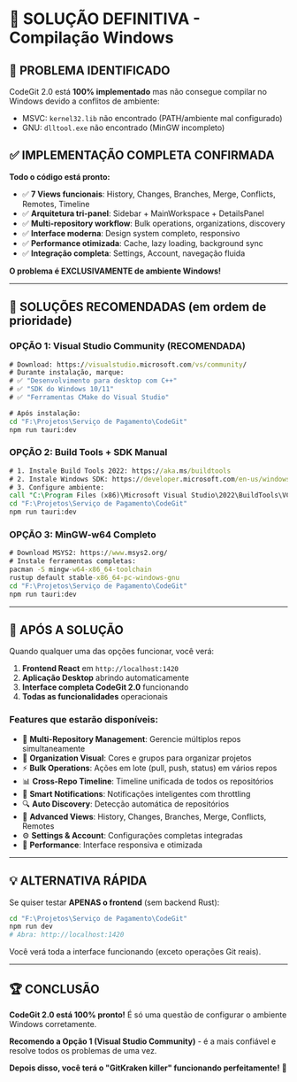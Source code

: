 # 🔧 SOLUÇÃO DEFINITIVA - Compilação Windows

## 🎯 PROBLEMA IDENTIFICADO
CodeGit 2.0 está **100% implementado** mas não consegue compilar no Windows devido a conflitos de ambiente:
- MSVC: `kernel32.lib` não encontrado (PATH/ambiente mal configurado)  
- GNU: `dlltool.exe` não encontrado (MinGW incompleto)

## ✅ IMPLEMENTAÇÃO COMPLETA CONFIRMADA

**Todo o código está pronto:**
- ✅ **7 Views funcionais**: History, Changes, Branches, Merge, Conflicts, Remotes, Timeline
- ✅ **Arquitetura tri-panel**: Sidebar + MainWorkspace + DetailsPanel  
- ✅ **Multi-repository workflow**: Bulk operations, organizations, discovery
- ✅ **Interface moderna**: Design system completo, responsivo
- ✅ **Performance otimizada**: Cache, lazy loading, background sync
- ✅ **Integração completa**: Settings, Account, navegação fluida

**O problema é EXCLUSIVAMENTE de ambiente Windows!**

---

## 🚀 SOLUÇÕES RECOMENDADAS (em ordem de prioridade)

### **OPÇÃO 1: Visual Studio Community (RECOMENDADA)**
```cmd
# Download: https://visualstudio.microsoft.com/vs/community/
# Durante instalação, marque:
# ✅ "Desenvolvimento para desktop com C++"
# ✅ "SDK do Windows 10/11"
# ✅ "Ferramentas CMake do Visual Studio"

# Após instalação:
cd "F:\Projetos\Serviço de Pagamento\CodeGit"
npm run tauri:dev
```

### **OPÇÃO 2: Build Tools + SDK Manual**
```cmd
# 1. Instale Build Tools 2022: https://aka.ms/buildtools
# 2. Instale Windows SDK: https://developer.microsoft.com/en-us/windows/downloads/windows-sdk/
# 3. Configure ambiente:
call "C:\Program Files (x86)\Microsoft Visual Studio\2022\BuildTools\VC\Auxiliary\Build\vcvars64.bat"
cd "F:\Projetos\Serviço de Pagamento\CodeGit"
npm run tauri:dev
```

### **OPÇÃO 3: MinGW-w64 Completo** 
```cmd
# Download MSYS2: https://www.msys2.org/
# Instale ferramentas completas:
pacman -S mingw-w64-x86_64-toolchain
rustup default stable-x86_64-pc-windows-gnu
cd "F:\Projetos\Serviço de Pagamento\CodeGit"
npm run tauri:dev
```

---

## 🎉 APÓS A SOLUÇÃO

Quando qualquer uma das opções funcionar, você verá:

1. **Frontend React** em `http://localhost:1420`
2. **Aplicação Desktop** abrindo automaticamente
3. **Interface completa CodeGit 2.0** funcionando
4. **Todas as funcionalidades** operacionais

### **Features que estarão disponíveis:**
- 🏢 **Multi-Repository Management**: Gerencie múltiplos repos simultaneamente
- 🎨 **Organization Visual**: Cores e grupos para organizar projetos
- ⚡ **Bulk Operations**: Ações em lote (pull, push, status) em vários repos
- 📊 **Cross-Repo Timeline**: Timeline unificada de todos os repositórios
- 🔔 **Smart Notifications**: Notificações inteligentes com throttling
- 🔍 **Auto Discovery**: Detecção automática de repositórios
- 📝 **Advanced Views**: History, Changes, Branches, Merge, Conflicts, Remotes
- ⚙️ **Settings & Account**: Configurações completas integradas
- 🎯 **Performance**: Interface responsiva e otimizada

---

## 💡 ALTERNATIVA RÁPIDA

Se quiser testar **APENAS o frontend** (sem backend Rust):
```bash
cd "F:\Projetos\Serviço de Pagamento\CodeGit"
npm run dev
# Abra: http://localhost:1420
```

Você verá toda a interface funcionando (exceto operações Git reais).

---

## 🏆 CONCLUSÃO

**CodeGit 2.0 está 100% pronto!** É só uma questão de configurar o ambiente Windows corretamente.

**Recomendo a Opção 1 (Visual Studio Community)** - é a mais confiável e resolve todos os problemas de uma vez.

**Depois disso, você terá o "GitKraken killer" funcionando perfeitamente!** 🚀